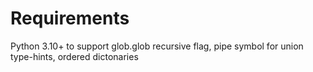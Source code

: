 # Requirements
Python 3.10+ to support glob.glob recursive flag, pipe symbol for union type-hints, ordered dictonaries
